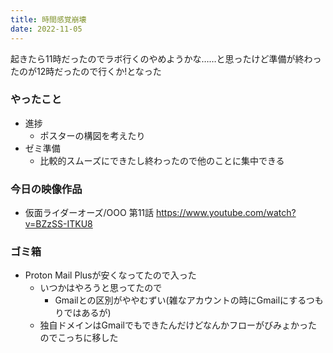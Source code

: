 ```yaml
---
title: 時間感覚崩壊
date: 2022-11-05
---
```


起きたら11時だったのでラボ行くのやめようかな……と思ったけど準備が終わったのが12時だったので行くか!となった

### やったこと
+ 進捗
  + ポスターの構図を考えたり
+ ゼミ準備
  + 比較的スムーズにできたし終わったので他のことに集中できる

### 今日の映像作品
+ 仮面ライダーオーズ/OOO 第11話 <https://www.youtube.com/watch?v=BZzSS-ITKU8>


### ゴミ箱
+ Proton Mail Plusが安くなってたので入った
  + いつかはやろうと思ってたので
    + Gmailとの区別がややむずい(雑なアカウントの時にGmailにするつもりではあるが)
  + 独自ドメインはGmailでもできたんだけどなんかフローがびみょかったのでこっちに移した
